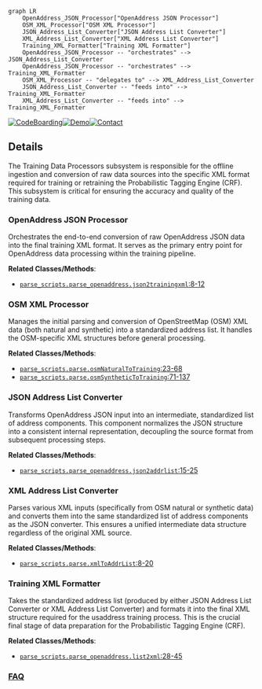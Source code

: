 ```mermaid
graph LR
    OpenAddress_JSON_Processor["OpenAddress JSON Processor"]
    OSM_XML_Processor["OSM XML Processor"]
    JSON_Address_List_Converter["JSON Address List Converter"]
    XML_Address_List_Converter["XML Address List Converter"]
    Training_XML_Formatter["Training XML Formatter"]
    OpenAddress_JSON_Processor -- "orchestrates" --> JSON_Address_List_Converter
    OpenAddress_JSON_Processor -- "orchestrates" --> Training_XML_Formatter
    OSM_XML_Processor -- "delegates to" --> XML_Address_List_Converter
    JSON_Address_List_Converter -- "feeds into" --> Training_XML_Formatter
    XML_Address_List_Converter -- "feeds into" --> Training_XML_Formatter
```

[![CodeBoarding](https://img.shields.io/badge/Generated%20by-CodeBoarding-9cf?style=flat-square)](https://github.com/CodeBoarding/GeneratedOnBoardings)[![Demo](https://img.shields.io/badge/Try%20our-Demo-blue?style=flat-square)](https://www.codeboarding.org/demo)[![Contact](https://img.shields.io/badge/Contact%20us%20-%20contact@codeboarding.org-lightgrey?style=flat-square)](mailto:contact@codeboarding.org)

## Details

The Training Data Processors subsystem is responsible for the offline ingestion and conversion of raw data sources into the specific XML format required for training or retraining the Probabilistic Tagging Engine (CRF). This subsystem is critical for ensuring the accuracy and quality of the training data.

### OpenAddress JSON Processor
Orchestrates the end-to-end conversion of raw OpenAddress JSON data into the final training XML format. It serves as the primary entry point for OpenAddress data processing within the training pipeline.


**Related Classes/Methods**:

- <a href="https://github.com/datamade/usaddress/blob/main/parse_scripts/parse_openaddress.py#L8-L12" target="_blank" rel="noopener noreferrer">`parse_scripts.parse_openaddress.json2trainingxml`:8-12</a>


### OSM XML Processor
Manages the initial parsing and conversion of OpenStreetMap (OSM) XML data (both natural and synthetic) into a standardized address list. It handles the OSM-specific XML structures before general processing.


**Related Classes/Methods**:

- <a href="https://github.com/datamade/usaddress/blob/main/parse_scripts/parse.py#L23-L68" target="_blank" rel="noopener noreferrer">`parse_scripts.parse.osmNaturalToTraining`:23-68</a>
- <a href="https://github.com/datamade/usaddress/blob/main/parse_scripts/parse.py#L71-L137" target="_blank" rel="noopener noreferrer">`parse_scripts.parse.osmSyntheticToTraining`:71-137</a>


### JSON Address List Converter
Transforms OpenAddress JSON input into an intermediate, standardized list of address components. This component normalizes the JSON structure into a consistent internal representation, decoupling the source format from subsequent processing steps.


**Related Classes/Methods**:

- <a href="https://github.com/datamade/usaddress/blob/main/parse_scripts/parse_openaddress.py#L15-L25" target="_blank" rel="noopener noreferrer">`parse_scripts.parse_openaddress.json2addrlist`:15-25</a>


### XML Address List Converter
Parses various XML inputs (specifically from OSM natural or synthetic data) and converts them into the same standardized list of address components as the JSON converter. This ensures a unified intermediate data structure regardless of the original XML source.


**Related Classes/Methods**:

- <a href="https://github.com/datamade/usaddress/blob/main/parse_scripts/parse.py#L8-L20" target="_blank" rel="noopener noreferrer">`parse_scripts.parse.xmlToAddrList`:8-20</a>


### Training XML Formatter
Takes the standardized address list (produced by either JSON Address List Converter or XML Address List Converter) and formats it into the final XML structure required for the usaddress training process. This is the crucial final stage of data preparation for the Probabilistic Tagging Engine (CRF).


**Related Classes/Methods**:

- <a href="https://github.com/datamade/usaddress/blob/main/parse_scripts/parse_openaddress.py#L28-L45" target="_blank" rel="noopener noreferrer">`parse_scripts.parse_openaddress.list2xml`:28-45</a>




### [FAQ](https://github.com/CodeBoarding/GeneratedOnBoardings/tree/main?tab=readme-ov-file#faq)